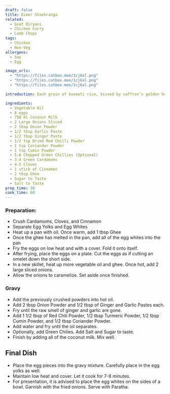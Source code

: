 ```yaml
---
draft: false
title: Dimer Shashranga
related:
  - Goat Biryani
  - Chicken Curry
  - Lamb Chops
tags:
  - Chicken
  - Non-Veg
allergens:
  - Soy
  - Egg

image_urls:
  - "https://files.catbox.moe/1cj6xl.png"
  - "https://files.catbox.moe/1cj6xl.png"
  - "https://files.catbox.moe/1cj6xl.png"

introduction: Each grain of basmati rice, kissed by saffron's golden hue, beckons the eager palate. Succulent pieces of tender chicken, marinated to perfection, nestle amidst the tapestry of flavors, their juices melding with the rice to create a symphony of taste. With each delicate bite, a burst of complexity ensues—cumin and coriander impart earthy undertones, while cloves and cardamom weave a subtle warmth. The heat of green chili and the tang of lemon elevate the dish, creating a harmonious balance that ignites the taste buds.

ingredients:
  - Vegetable Oil
  - 8 eggs
  - 750 ml Coconut Milk
  - 2 Large Onions Sliced
  - 2 tbsp Onion Powder
  - 1/2 tbsp Garlic Paste
  - 1/2 tbsp Ginger Paste
  - 1/2 tsp Dried Red Chilli Powder
  - 1 tsp Coriander Powder
  - 1 tsp Cumin Powder
  - 5-6 Chopped Green Chillies (Optional)
  - 3-4 Green Cardamoms
  - 4-5 Cloves
  - 1 stick of Cinnamon
  - 2 tbsp Ghee
  - Sugar to Taste
  - Salt to Taste
prep_time: 30
cook_time: 60
---
```

### Preparation:

- Crush Cardamoms, Cloves, and Cinnamon
- Separate Egg Yolks and Egg Whites
- Heat up a pan with oil. Once warm, add 1 tbsp Ghee
- Once the ghee has melted in the pan, add all of the egg whites into the pan
- Fry the eggs on low heat and with a cover. Fold it onto itself.
- After frying, place the eggs on a plate. Cut the eggs as if cutting an omelet down the short side. 
- In a new skillet, heat up more vegetable oil and ghee. Once hot, add 2 large sliced onions. 
- Allow the onions to caramelize. Set aside once finished.

### Gravy
- Add the previously crushed powders into hot oil.
- Add 2 tbsp Onion Powder and 1/2 tbsp of Ginger and Garlic Pastes each.
- Fry until the raw smell of ginger and garlic are gone.
- Add 1 1/2 tbsp of Red Chili Powder, 1/2 tbsp Turmeric Powder, 1/2 tbsp Cumin Powder, and 1/2 tbsp Coriander Powder.
- Add water and fry until the oil separates. 
- Optionally, add Green Chilies. Add Salt and Sugar to taste.
- Finish by adding all of the coconut milk. Mix well.

## Final Dish
- Place the egg pieces into the gravy mixture. Carefully place in the egg yolks as well. 
- Maintain low heat and cover. Let it cook for 7-8 minutes.
- For presentation, it is advised to place the egg whites on the sides of a bowl. Garnish with the fried onions. Serve with Paratha. 
